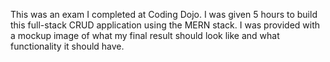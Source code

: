 This was an exam I completed at Coding Dojo. I was given 5 hours to build this full-stack CRUD application using the MERN stack.
I was provided with a mockup image of what my final result should look like and what functionality it should have. 
